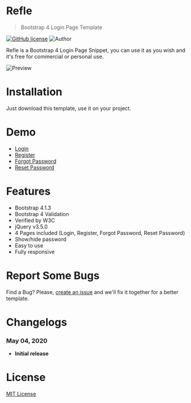 # Refle
> Bootstrap 4 Login Page Template

[![GitHub license](https://img.shields.io/github/license/aliftrd/refle-login-template.svg)](https://aliftrd/refle-login-template/blob/master/LICENSE)
![Author](https://img.shields.io/badge/author-%40aliftrd-red.svg)

Refle is a Bootstrap 4 Login Page Snippet, you can use it as you wish and it's free for commercial or personal use.

![Preview](https://i.ibb.co/W2K3xJR/refle-login-template.png)

# Installation
Just download this template, use it on your project.

# Demo
- [Login](https://aliftrd.github.io/refle-login-template/index.html)
- [Register](https://aliftrd.github.io/refle-login-template/register.html)
- [Forgot Password](https://aliftrd.github.io/refle-login-template/forgot.html)
- [Reset Password](https://aliftrd.github.io/refle-login-template/reset.html)

# Features
- Bootstrap 4.1.3
- Bootstrap 4 Validation
- Verified by W3C
- jQuery v3.5.0
- 4 Pages included (Login, Register, Forgot Password, Reset Password)
- Show/hide password
- Easy to use
- Fully responsive

# Report Some Bugs
Find a Bug? Please, [create an issue](https://github.com/aliftrd/refle-login-template/issues) and we'll fix it together for a better template.

# Changelogs
### May 04, 2020
  - **Initial release**

# License
[MIT License](http://opensource.org/licenses/MIT)
